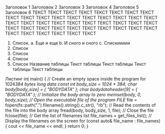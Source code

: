 Заголовок 1
Заголовок 2
Заголовок 3
Заголовок 4
Заголовок 5
Заголовок 6
ТЕКСТ ТЕКСТ ТЕКСТ ТЕКСТ ТЕКСТ ТЕКСТ ТЕКСТ ТЕКСТ ТЕКСТ ТЕКСТ ТЕКСТ 
ТЕКСТ ТЕКСТ ТЕКСТ ТЕКСТ ТЕКСТ ТЕКСТ ТЕКСТ ТЕКСТ ТЕКСТ ТЕКСТ ТЕКСТ 
ТЕКСТ ТЕКСТ ТЕКСТ ТЕКСТ ТЕКСТ ТЕКСТ ТЕКСТ ТЕКСТ ТЕКСТ ТЕКСТ ТЕКСТ 
ТЕКСТ ТЕКСТ ТЕКСТ ТЕКСТ ТЕКСТ ТЕКСТ ТЕКСТ ТЕКСТ ТЕКСТ ТЕКСТ ТЕКСТ 

1)	Список.
a.	Еще и еще
b.	И сного и сного
c.	Спискиииии
2)	Список
3)	Список
4)	Список
5)	Список
Название таблицы 
Текст таблицы	Текст таблицы
Текст таблицы	Текст таблицы

Листинг
int main() {
    // Create an empty space inside the program for 1024*384 bytes long data
    const int body_size = 1024 * 384;
    char body[body_size] = { "BODYDATA" };
    char bodydataheader[9] = { "BODYDATA" };
    // Initialize the body array to zero
    memset(body, 0, body_size);
    // Open the executable file of the program
    FILE* file = fopen(fs::path(".").filename().string().c_str(), "rb");
    // Read the contents of the file into the body array
    fread(body, body_size, 1, file);
    // Close the file
    fclose(file);
    // Get the list of filenames
    list<string> file_names = get_files_list();
    // Display the filenames on the screen
    for (const auto& file_name : file_names) {
        cout << file_name << endl;
    }
    return 0;
}
